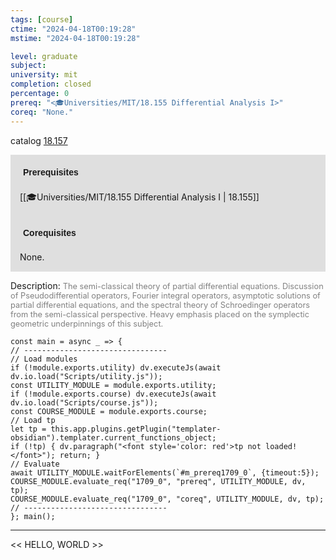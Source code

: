 ```yaml
---
tags: [course]
ctime: "2024-04-18T00:19:28"
mstime: "2024-04-18T00:19:28"

level: graduate
subject: 
university: mit
completion: closed
percentage: 0
prereq: "<🎓Universities/MIT/18.155 Differential Analysis I>"
coreq: "None."
---
```


catalog [18.157](http://student.mit.edu/catalog/m18a.html#18.157)

<span style="display: block; padding: 15px; background-color: rgb(100, 100, 100, 0.2);"><font id="m_prereq1709_0" style="display: block; font-family: Arial, sans-serif; font-weight: bold; padding: 5px">Prerequisites</font><br><span id="prereq1709_0">[[🎓Universities/MIT/18.155 Differential Analysis I | 18.155]]</span></span>
<span style="display: block; padding: 15px; background-color: rgb(100, 100, 100, 0.2);"><font id="m_coreq1709_0" style="display: block; font-family: Arial, sans-serif; font-weight: bold; padding: 5px">Corequisites</font><br><span id="coreq1709_0">None.</span></span>

<font style="">Description:</font>
<font style="color: grey; font-size: 0.8rem;">The semi-classical theory of partial differential equations. Discussion of Pseudodifferential operators, Fourier integral operators, asymptotic solutions of partial differential equations, and the spectral theory of Schroedinger operators from the semi-classical perspective. Heavy emphasis placed on the symplectic geometric underpinnings of this subject.</font>

```dataviewjs
const main = async _ => {
// --------------------------------
// Load modules
if (!module.exports.utility) dv.executeJs(await dv.io.load("Scripts/utility.js"));
const UTILITY_MODULE = module.exports.utility;
if (!module.exports.course) dv.executeJs(await dv.io.load("Scripts/course.js"));
const COURSE_MODULE = module.exports.course;
// Load tp
let tp = this.app.plugins.getPlugin("templater-obsidian").templater.current_functions_object;
if (!tp) { dv.paragraph("<font style='color: red'>tp not loaded!</font>"); return; }
// Evaluate
await UTILITY_MODULE.waitForElements(`#m_prereq1709_0`, {timeout:5});
COURSE_MODULE.evaluate_req("1709_0", "prereq", UTILITY_MODULE, dv, tp);
COURSE_MODULE.evaluate_req("1709_0", "coreq", UTILITY_MODULE, dv, tp);
// --------------------------------
}; main();
```

---

<< HELLO, WORLD >>
